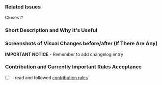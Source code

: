 ### Related Issues
<!--  Put related issue number which this PR is closing. For example #123 -->

Closes #

### Short Description and Why It's Useful
<!-- Describe in a few words what is this Pull Request changing and why it's useful -->


### Screenshots of Visual Changes before/after (If There Are Any)
<!-- If you made any changes in the UI layer, please provide before/after screenshots -->


**IMPORTANT NOTICE** - Remember to add changelog entry


### Contribution and Currently Important Rules Acceptance
<!-- Please get familiar with following info -->

- [ ] I read and followed [contribution rules](https://github.com/hotwax/job-manager#contribution-guideline)